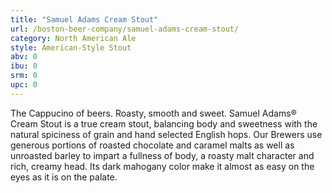 ```yaml
---
title: "Samuel Adams Cream Stout"
url: /boston-beer-company/samuel-adams-cream-stout/
category: North American Ale
style: American-Style Stout
abv: 0
ibu: 0
srm: 0
upc: 0
---
```

The Cappucino of beers. Roasty, smooth and sweet.
Samuel Adams® Cream Stout is a true cream stout, balancing body and sweetness with the natural spiciness of grain and hand selected English hops. Our Brewers use generous portions of roasted chocolate and caramel malts as well as unroasted barley to impart a fullness of body, a roasty malt character and rich, creamy head. Its dark mahogany color make it almost as easy on the eyes as it is on the palate.
